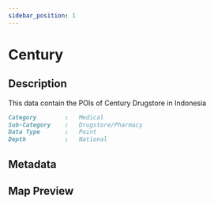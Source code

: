 ```yaml
---
sidebar_position: 1
---
```


# Century

## Description

This data contain the POIs of Century Drugstore in Indonesia

```md title="Century"{1-4}
Category        :   Medical
Sub-Category    :   Drugstore/Pharmacy
Data Type       :   Point
Depth           :   National
```

## Metadata

## Map Preview